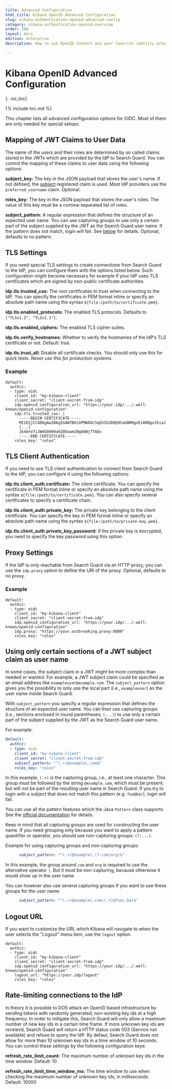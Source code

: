 ```yaml
---
title: Advanced Configuration
html_title: Kibana OpenID Advanced Configuration
slug: kibana-authentication-openid-advanced-config
category: kibana-authentication-openid-overview
order: 200
layout: docs
edition: enterprise
description: How to use OpenID Connect and your favorite identity provider to implement Kibana Single Sign-On.

---
```

<!---
Copyright 2021 floragunn GmbH
-->

# Kibana OpenID Advanced Configuration
{: .no_toc}

{% include toc.md %}


This chapter lists all advanced configuration options for OIDC. Most of them are only needed for special setups.


## Mapping of JWT Claims to User Data

The name of the users and their roles are determined by so called claims stored in the JWTs which are provided by the IdP to Search Guard. You can control the mapping of these claims to user data using the following options:

**subject_key:** The key in the JSON payload that stores the user's name. If not defined, the [subject](https://tools.ietf.org/html/rfc7519#section-4.1.2) registered claim is used. Most IdP providers use the `preferred_username` claim. Optional.

**roles_key:** The key in the JSON payload that stores the user's roles. The value of this key must be a comma-separated list of roles. 

**subject_pattern:**  A regular expression that defines the structure of an expected user name. You can use capturing groups to use only a certain part of the subject supplied by the JWT as the Search Guard user name. If the pattern does not match, login will fail. See [below](#using-only-certain-sections-of-a-jwt-subject-claim-as-user-name) for details. Optional, defaults to no pattern. 

## TLS Settings

If you need special TLS settings to create connections from Search Guard to the IdP, you can configure them with the options listed below. Such configuration might become necessary for example if your IdP uses TLS certificates which are signed by non-public certificate authorities.

**idp.tls.trusted_cas:** The root certificates to trust when connecting to the IdP. You can specify the certificates in PEM format inline or specify an absolute path name using the syntax `${file:/path/to/certificate.pem}`.

**idp.tls.enabled_protocols:** The enabled TLS protocols. Defaults to `["TLSv1.2", "TLSv1.1"]`. 

**idp.tls.enabled_ciphers:** The enabled TLS cipher suites. 

**idp.tls.verify_hostnames:** Whether to verify the hostnames of the IdP’s TLS certificate or not. Default: true.

**idp.tls.trust_all:** Disable all certificate checks. You should only use this for quick tests. *Never use this for production systems.*


### Example

```
default:
  authcz:
  - type: oidc
    client_id: "my-kibana-client"
    client_secret: "client-secret-from-idp"
    idp.openid_configuration_url: "https://your.idp/.../.well-known/openid-configuration"
    idp.tls.trusted_cas: |
      -----BEGIN CERTIFICATE-----
      MIIEZjCCA06gAwIBAgIGAWTBHiXPMA0GCSqGSIb3DQEBCwUAMHgxEzARBgoJkiaJ
      [...]
      1k4enV7iJWXE8009a6Z0Ouwm2Bg68Wj7TAQ=
      -----END CERTIFICATE-----
    roles_key: "roles"
```

## TLS Client Authentication

If you need to use TLS client authentication to connect from Search Guard to the IdP, you can configure it using the following options:

**idp.tls.client_auth.certificate:** The client certificate. You can specify the certificate in PEM format inline or specify an absolute path name using the syntax `${file:/path/to/certificate.pem}`. You can also specify several certificates to specify a certificate chain.

**idp.tls.client_auth.private_key:** The private key belonging to the client certificate. You can specify the key in PEM format inline or specify an absolute path name using the syntax `${file:/path/to/private-key.pem}`. 

**idp.tls.client_auth.private_key_password:** If the private key is encrypted, you need to specify the key password using this option. 


## Proxy Settings

If the IdP is only reachable from Search Guard via an HTTP proxy, you can use the `idp.proxy` option to define the URI of the proxy. Optional, defaults to no proxy.

### Example

```
default:
  authcz:
  - type: oidc
    client_id: "my-kibana-client"
    client_secret: "client-secret-from-idp"
    idp.openid_configuration_url: "https://your.idp/.../.well-known/openid-configuration"
    idp.proxy: "https://your.outbreaking.proxy:8080"
    roles_key: "roles"
```


## Using only certain sections of a JWT subject claim as user name

In some cases, the subject claim in a JWT might be more complex than needed or wanted. For example, a JWT subject claim could be specified as an email address like `exampleuser@example.com`. The `subject_pattern` option gives you the possibility to only use the local part (i.e., `exampleuser`) as the user name inside Search Guard.

With `subject_pattern` you specify a regular expression that defines the structure of an expected user name. You can then use capturing groups (i.e., sections enclosed in round parentheses; `(...)`) to use only a certain part of the subject supplied by the JWT as the Search Guard user name.

For example:

```yaml
default:
  authcz:
  - type: oidc
    client_id: "my-kibana-client"
    client_secret: "client-secret-from-idp"
    subject_pattern: "^(.+)@example\.com$"
    roles_key: "roles"
```

In this example, `(.+)` is the capturing group, i.e., at least one character. This group must be followed by the string `@example.com`, which must be present, but will not be part of the resulting user name in Search Guard. If you try to login with a subject that does not match this pattern (e.g. `foo@bar`), login will fail.

You can use all the pattern features which the Java `Pattern` class supports. See the [official documentation](https://docs.oracle.com/javase/8/docs/api/java/util/regex/Pattern.html) for details. 

Keep in mind that all capturing groups are used for constructing the user name. If you need grouping only because you want to apply a pattern quantifier or operator, you should use non-capturing groups: `(?:...)`. 

Example for using capturing groups and non-capturing groups:

```yaml
      subject_pattern: "^(.+)@example\.(?:com|org)$"
```

In this example, the group around `com` and `org` is required to use the alternative operator `|`. But it must be non-capturing, because otherwise it would show up in the user name.

You can however also use several capturing groups if you want to use these groups for the user name:

```yaml
      subject_pattern: "^(.+)@example\.com|(.+)@foo\.bar$"
```

## Logout URL

If you want to customize the URL which Kibana will navigate to when the user selects the "Logout" menu item, use the `logout` option.

```
default:
  authcz:
  - type: oidc
    client_id: "my-kibana-client"
    client_secret: "client-secret-from-idp"
    idp.openid_configuration_url: "https://your.idp/.../.well-known/openid-configuration"
    logout_url: "https://your.idp/logout"
    roles_key: "roles"
```

## Rate-limiting connections to the IdP

In theory it is possible to DOS attack an OpenID based infrastructure by sending tokens with randomly generated, non-existing key ids at a high frequency. In order to mitigate this, Search Guard will only allow a maximum number of new key ids in a certain time frame. If more unknown key ids are receievd, Search Guard will return a HTTP status code 503 (Service not available) and refuse to query the IdP. By defaut, Search Guard does not allow for more than 10 unknown key ids in a time window of 10 seconds. You can control these settings by the following configuration keys:

**refresh_rate_limit_count:**  The maximum number of unknown key ids in the time window. Default: 10

**refresh_rate_limit_time_window_ms:** The time window to use when checking the maximum number of unknown key ids, in milliseconds. Default: 10000
